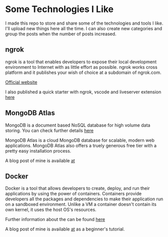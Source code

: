 # Some Technologies I Like

I made this repo to store and share some of the technologies and tools I like. I'll upload new things here all the time. I can also create new categories and group the posts when the number of posts increased.

## ngrok

ngrok is a tool that enables developers to expose their local development environment to Internet with as little effort as possible. ngrok works cross platform and it publishes your wish of choice at a subdomain of ngrok.com.

[Official website](https://ngrok.com/)

I also published a quick starter with ngrok, vscode and liveserver extension [here](https://blog.akbuluteren.com/blog/ngrok-basics-quick-start)

## MongoDB Atlas

MongoDB is a document based NoSQL database for high volume data storing. You can check further details [here](https://www.mongodb.com/)

MongoDB Atlas is a cloud MongoDB database for scalable, modern web applications. MongoDB Atlas also offers a truely generous free tier with a pretty easy installation process.

A blog post of mine is available [at](https://blog.akbuluteren.com/blog/mongoatlas-express-starter)

## Docker

Docker is a tool that allows developers to create, deploy, and run their applications by using the power of containers. Containers provide developers all the packages and dependencies to make their application run on a sandboxed environment. Unlike a VM a container doesn't contain its own kernel, it uses the host OS's resources.

Further information about the can be found [here](https://www.docker.com/why-docker)

A blog post of mine is available [at](https://blog.akbuluteren.com/blog/docker-quick-start) as a beginner's tutorial.
